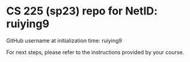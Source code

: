 # CS 225 (sp23) repo for NetID: ruiying9

GitHub username at initialization time: ruiying9

For next steps, please refer to the instructions provided by your course.
